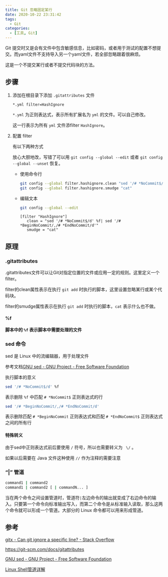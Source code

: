 ```yaml
---
title: Git 忽略固定某行
date: 2020-10-22 23:31:42
tags: 
  - Git
categories: 
  - [工具, Git]
---
```


Git 提交时又是会有文件中包含敏感信息，比如密码，或者用于测试的配置不想提交。而yaml文件不支持导入另一个yaml文件，若全部忽略跟着很麻烦。

这是一个不提交某行或者不提交代码块的方法。

<!--more-->

## 步骤

1. 添加在根目录下添加 `.gitattributes` 文件

   ```properties
   *.yml filter=HashIgnore
   ```

   `*.yml` 为正则表达式，表示所有扩展名为 `yml` 的文件。可以自己修改。

   这一行表示为所有 `yml` 文件添filter `HashIgnore`。

2. 配置 filter

   有以下两种方式

   放心大胆地改，写错了可以用 `git config --global --edit`  或者 `git config --global --unset` 恢复。

   - 使用命令行

     ```bash
     git config --global filter.hashignore.clean "sed '/# *NoCommit$/d' %f| sed '/# *BeginNoCommit/,/# *EndNoCommit/d'"
     git config --global filter.hashignore.smudge "cat"
     ```

   - 编辑文本

     ```bash
     git config --global --edit
     ```

     ```properties
     [filter "HashIgnore"]
     	clean = "sed '/# *NoCommit$/d' %f| sed '/# *BeginNoCommit/,/# *EndNoCommit/d'"
     	smudge = "cat"
     ```

## 原理

### .gitattributes

.gitattributes文件可以让Git对指定位置的文件或应用一定的规则。这里定义一个filter。

filter的clean属性表示在执行 `git add` 时执行的脚本，这里设置忽略某行或某个代码块。

filter的smudge属性表示在执行 `git add` 时执行的脚本，`cat` 表示什么也不做。

#### %f

**脚本中的 `%f` 表示脚本中需要处理的文件**

### sed 命令

sed 是 Linux 中的流编辑器，用于处理文件

参考文档[GNU sed - GNU Project - Free Software Foundation](https://www.gnu.org/software/sed/)

执行脚本的意义

```bash
sed '/# *NoCommit$/d' %f
```

表示删除 `%f` 中匹配 `# *NoCommit$` 正则表达式的行

``` bash
sed '/# *BeginNoCommit/,/# *EndNoCommit/d'
```

表示删除匹配 `# *BeginNoCommit` 正则表达式和匹配 `# *EndNoCommit$` 正则表达式之间的所有行

#### 特殊转义

由于sed中正则表达式前后要使用 `/` 符号，所以也需要转义为 ` \/` 。

如果以后需要在 Java 文件这种使用 `//` 作为注释的需要注意

### “|”  管道

```bash
command1 | command2
command1 | command2 [ | commandN... ]
```

当在两个命令之间设置管道时，管道符`|`左边命令的输出就变成了右边命令的输入。只要第一个命令向标准输出写入，而第二个命令是从标准输入读取，那么这两个命令就可以形成一个管道。大部分的 Linux 命令都可以用来形成管道。

## 参考

[gitx - Can git ignore a specific line? - Stack Overflow](https://stackoverflow.com/questions/6557467/can-git-ignore-a-specific-line/22171275#22171275)

https://git-scm.com/docs/gitattributes

[GNU sed - GNU Project - Free Software Foundation](https://www.gnu.org/software/sed/)

[Linux Shell管道详解](http://c.biancheng.net/view/3131.html)


